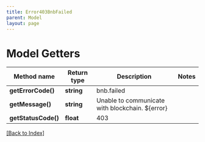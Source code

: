 ```yaml
---
title: Error403BnbFailed
parent: Model
layout: page
---
```


# Model Getters

Method name | Return type | Description | Notes
------------ | ------------- | ------------- | -------------
**getErrorCode()** | **string** | bnb.failed |
**getMessage()** | **string** | Unable to communicate with blockchain. ${error} |
**getStatusCode()** | **float** | 403 |

[[Back to Index]](../index.md)
